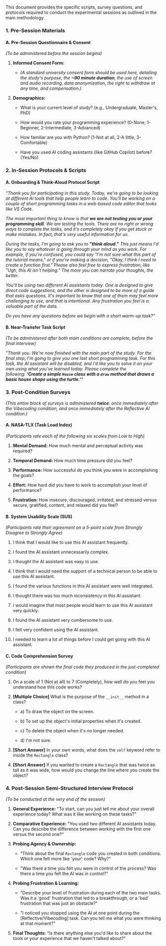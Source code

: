

This document provides the specific scripts, survey questions, and protocols required to conduct the experimental sessions as outlined in the main methodology.

### **1. Pre-Session Materials**

#### **A. Pre-Session Questionnaire & Consent**

_(To be administered before the session begins)_

1. **Informed Consent Form:**
    
    - _(A standard university consent form should be used here, detailing the study's purpose, the **~90 minute duration**, the use of screen and audio recording, data anonymization, the right to withdraw at any time, and compensation.)_
        
2. **Demographics:**
    
    - What is your current level of study? (e.g., Undergraduate, Master's, PhD)
        
    - How would you rate your programming experience? (0-None, 1-Beginner, 2-Intermediate, 3-Advanced)
        
    - How familiar are you with Python? (1-Not at all, 2-A little, 3-Comfortable)
        
    - Have you used AI coding assistants (like GitHub Copilot) before? (Yes/No)
        

### **2. In-Session Protocols & Scripts**

#### **A. Onboarding & Think-Aloud Protocol Script**

_"Thank you for participating in this study. Today, we're going to be looking at different AI tools that help people learn to code. You'll be working on a couple of short programming tasks in a web-based code editor that looks like VS Code._

_The most important thing to know is that **we are not testing you or your programming skill**. We are testing the tools. There are no right or wrong ways to complete the tasks, and it's completely okay if you get stuck or make mistakes. In fact, that's very useful information for us._

_During the tasks, I'm going to ask you to **"think aloud."** This just means I'd like you to say whatever is going through your mind as you work. For example, if you're confused, you could say "I'm not sure what this part of the tutorial means," or if you're making a decision, "Okay, I think I need to create a function first." Please also feel free to express frustration, like "Ugh, this AI isn't helping." The more you can narrate your thoughts, the better._

_You'll be using two different AI assistants today. One is designed to give direct code suggestions, and the other is designed to be more of a guide that asks questions. It's important to know that one of them may feel more challenging to use, and that is intentional. Any frustration you feel is a valuable part of the data._

_Do you have any questions before we begin with a short warm-up task?"_

#### **B. Near-Transfer Task Script**

_(To be administered after both main conditions are complete, before the final interview)_

_"Thank you. We're now finished with the main part of the study. For the final step, I'm going to give you one last short programming task. For this task, the AI assistant will be disabled, and I'd like you to solve it on your own using what you've learned today. Please complete the following: **'Create a simple `House` class with a `draw` method that draws a basic house shape using the turtle.'**"_

### **3. Post-Condition Surveys**

_(This entire block of surveys is administered **twice**: once immediately after the Vibecoding condition, and once immediately after the Reflective AI condition.)_

#### **A. NASA-TLX (Task Load Index)**

_(Participants rate each of the following six scales from Low to High)_

1. **Mental Demand:** How much mental and perceptual activity was required?
    
2. **Temporal Demand:** How much time pressure did you feel?
    
3. **Performance:** How successful do you think you were in accomplishing the goals?
    
4. **Effort:** How hard did you have to work to accomplish your level of performance?
    
5. **Frustration:** How insecure, discouraged, irritated, and stressed versus secure, gratified, content, and relaxed did you feel?
    

#### **B. System Usability Scale (SUS)**

_(Participants rate their agreement on a 5-point scale from Strongly Disagree to Strongly Agree)_

1. I think that I would like to use this AI assistant frequently.
    
2. I found the AI assistant unnecessarily complex.
    
3. I thought the AI assistant was easy to use.
    
4. I think that I would need the support of a technical person to be able to use this AI assistant.
    
5. I found the various functions in this AI assistant were well integrated.
    
6. I thought there was too much inconsistency in this AI assistant.
    
7. I would imagine that most people would learn to use this AI assistant very quickly.
    
8. I found the AI assistant very cumbersome to use.
    
9. I felt very confident using the AI assistant.
    
10. I needed to learn a lot of things before I could get going with this AI assistant.
    

#### **C. Code Comprehension Survey**

_(Participants are shown the final code they produced in the just-completed condition)_

1. On a scale of 1 (Not at all) to 7 (Completely), how well do you feel you understand how this code works?
    
2. **[Multiple Choice]** What is the purpose of the `__init__` method in a class?
    
    - a) To draw the object on the screen.
        
    - b) To set up the object's initial properties when it's created.
        
    - c) To delete the object when it's no longer needed.
        
    - d) I'm not sure.
        
3. **[Short Answer]** In your own words, what does the `self` keyword refer to inside the `Rectangle` class?
    
4. **[Short Answer]** If you wanted to create a `Rectangle` that was twice as tall as it was wide, how would you change the line where you create the object?
    

### **4. Post-Session Semi-Structured Interview Protocol**

_(To be conducted at the very end of the session)_

1. **General Experience:** "To start, can you just tell me about your overall experience today? What was it like working on these tasks?"
    
2. **Comparative Experience:** "You used two different AI assistants today. Can you describe the difference between working with the first one versus the second one?"
    
3. **Probing Agency & Ownership:**
    
    - "Think about the final `Rectangle` code you created in both conditions. Which one felt more like 'your' code? Why?"
        
    - "Was there a time you felt you were in control of the process? Was there a time you felt the AI was in control?"
        
4. **Probing Frustration & Learning:**
    
    - "Describe your level of frustration during each of the two main tasks. Was it a 'good' frustration that led to a breakthrough, or a 'bad' frustration that was just an obstacle?"
        
    - "I noticed you stopped using the AI at one point during the [Reflective/Vibecoding] task. Can you tell me what you were thinking at that moment?"
        
5. **Final Thoughts:** "Is there anything else you'd like to share about the tools or your experience that we haven't talked about?"